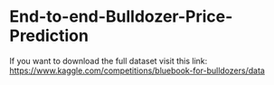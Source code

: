 # End-to-end-Bulldozer-Price-Prediction

If you want to download the full dataset visit this link: https://www.kaggle.com/competitions/bluebook-for-bulldozers/data
